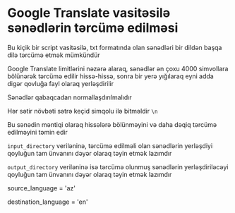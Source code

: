 # Google Translate vasitəsilə sənədlərin tərcümə edilməsi

Bu kiçik bir script vasitəsilə, txt formatında olan sənədləri bir dildən başqa dilə tərcümə etmək mümkündür

Google Translate limitlərini nəzərə alaraq, sənədlər ən çoxu 4000 simvollara bölünərək tərcümə edilir hissə-hissə, sonra bir yerə yığılaraq eyni adda digər qovluğa fayl olaraq yerləşdirilir

Sənədlər qabaqcadan normallaşdırılmalıdır

Hər sətir növbəti sətrə keçid simqolu ilə bitməldir `\n`

Bu sənədin məntiqi olaraq hissələrə bölünməyini və daha dəqiq tərcümə edilməyini təmin edir

`input_directory` veriləninə, tərcümə edilməli olan sənədlərin yerləşdiyi qoyluğun tam ünvanını dəyər olaraq təyin etmək lazımdır

`output_directory` veriləninə isə tərcümə olunmuş sənədlərin yerləşdiriləcəyi qoyluğun tam ünvanını dəyər olaraq təyin etmək lazımdır

source_language = 'az'

destination_language = 'en'
